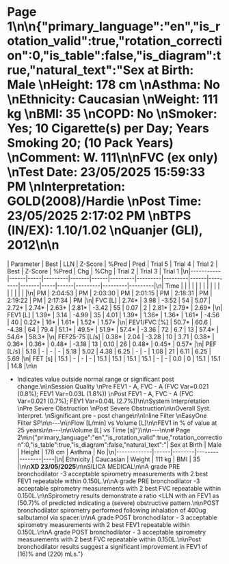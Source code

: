 # Page 1\n\n{\"primary_language\":\"en\",\"is_rotation_valid\":true,\"rotation_correction\":0,\"is_table\":false,\"is_diagram\":true,\"natural_text\":\"Sex at Birth: Male  \\nHeight: 178 cm  \\nAsthma: No  \\nEthnicity: Caucasian  \\nWeight: 111 kg  \\nBMI: 35  \\nCOPD: No  \\nSmoker: Yes; 10 Cigarette(s) per Day; Years Smoking 20; (10 Pack Years)  \\nComment: W. 111\\n\\nFVC (ex only)  \\nTest Date: 23/05/2025 15:59:33 PM  \\nInterpretation: GOLD(2008)/Hardie  \\nPost Time: 23/05/2025 2:17:02 PM  \\nBTPS (IN/EX): 1.10/1.02  \\nQuanjer (GLI), 2012\\n\\n

| Parameter | Best | LLN | Z-Score | %Pred | Pred | Trial 5 | Trial 4 | Trial 2 | Best | Z-Score | %Pred | Chg | %Chg | Trial 2 | Trial 3 | Trial 1 |\\n|-----------|------|-----|---------|-------|------|---------|---------|---------|------|---------|-------|-----|------|---------|---------|---------|\\n| Time      |      |     |         |       |      |         |         |         |      |         |       |     |      |         |         |         |\\n| PM        | 2:04:53 | PM | 2:03:30 | PM | 2:01:15 | PM | 2:18:31 | PM | 2:19:22 | PM | 2:17:34 | PM |\\n| FVC [L]   | 2.74* | 3.98 | -3.52 | 54 | 5.07 | 2.72* | 2.74* | 2.63* | 2.81* | -3.42 | 55 | 0.07 | 2 | 2.81* | 2.79* | 2.69* |\\n| FEV1 [L]  | 1.39* | 3.14 | -4.99 | 35 | 4.01 | 1.39* | 1.36* | 1.36* | 1.61* | -4.56 | 40 | 0.22* | 16* | 1.61* | 1.52* | 1.57* |\\n| FEV1/FVC [%] | 50.7* | 60.6 | -4.38 | 64 | 79.4 | 51.1* | 49.5* | 51.9* | 57.4* | -3.36 | 72 | 6.7 | 13 | 57.4* | 54.6* | 58.3* |\\n| FEF25-75 [L/s] | 0.38* | 2.04 | -3.28 | 10 | 3.71 | 0.38* | 0.36* | 0.36* | 0.48* | -3.18 | 13 | 0.10 | 26 | 0.48* | 0.45* | 0.57* |\\n| PEF [L/s] | 5.18 | - | - | - | 5.18 | 5.02 | 4.38 | 6.25 | - | - | 1.08 | 21 | 6.11 | 6.25 | 5.69 |\\n| FET [s]   | 15.1 | - | - | - | 15.1 | 15.1 | 15.1 | 15.1 | - | - | 0.0 | 0 | 15.1 | 15.1 | 14.8 |\\n\\n

* Indicates value outside normal range or significant post change.\\n\\nSession Quality  \\nPre FEV1 - A, FVC - A (FVC Var=0.021 (0.8%); FEV1 Var=0.03L (1.8%))  \\nPost FEV1 - A, FVC - A (FVC Var=0.021 (0.7%); FEV1 Var=0.04L (2.7%))\\n\\nSystem Interpretation  \\nPre Severe Obstruction  \\nPost Severe Obstruction\\n\\nOverall Syst. Interpret.  \\nSignificant pre - post change\\n\\nInline Filter  \\nEasyOne Filter SP\\n\\n---\\n\\nFlow [L/min] vs Volume [L]\\n\\nFEV1 in % of value at 25 years\\n\\n---\\n\\nVolume [L] vs Time [s]\"}\n\n---\n\n# Page 2\n\n{\"primary_language\":\"en\",\"is_rotation_valid\":true,\"rotation_correction\":0,\"is_table\":true,\"is_diagram\":false,\"natural_text\":\"| Sex at Birth | Male | Height | 178 cm | Asthma | No |\\n|-------------|------|--------|--------|--------|----|\\n| Ethnicity   | Caucasian | Weight | 111 kg | BMI | 35 |\\n\\n**XD 23/05/2025**\\n\\nSILICA MEDICAL\\n\\nA grade PRE bronchodilator -3 acceptable spirometry measurements with 2 best FEV1 repeatable within 0.150L.\\n\\nA grade PRE bronchodilator -3 acceptable spirometry measurements with 2 best FVC repeatable within 0.150L.\\n\\nSpirometry results demonstrate a ratio <LLN with an FEV1 as (50.7)% of predicted indicating a (severe) obstructive pattern.\\n\\nPOST bronchodilator spirometry performed following inhalation of 400ug salbutamol via spacer.\\n\\nA grade POST bronchodilator - 3 acceptable spirometry measurements with 2 best FEV1 repeatable within 0.150L.\\n\\nA grade POST bronchodilator - 3 acceptable spirometry measurements with 2 best FVC repeatable within 0.150L.\\n\\nPost bronchodilator results suggest a significant improvement in FEV1 of (16)% and (220) mLs.\"}